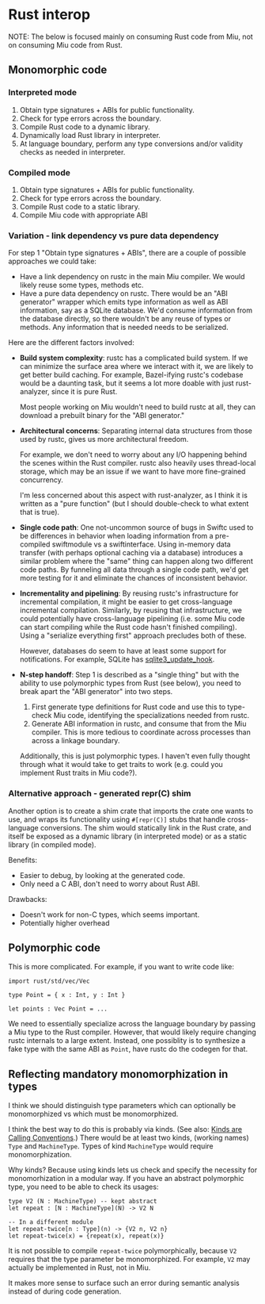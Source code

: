 # Rust interop

NOTE: The below is focused mainly on consuming Rust code from Miu,
not on consuming Miu code from Rust.

## Monomorphic code

### Interpreted mode

1. Obtain type signatures + ABIs for public functionality.
2. Check for type errors across the boundary.
3. Compile Rust code to a dynamic library.
4. Dynamically load Rust library in interpreter.
5. At language boundary, perform any type conversions and/or
   validity checks as needed in interpreter.

### Compiled mode

1. Obtain type signatures + ABIs for public functionality.
2. Check for type errors across the boundary.
3. Compile Rust code to a static library.
4. Compile Miu code with appropriate ABI

### Variation - link dependency vs pure data dependency

For step 1 "Obtain type signatures + ABIs",
there are a couple of possible approaches we could take:
- Have a link dependency on rustc in the main Miu compiler.
  We would likely reuse some types, methods etc.
- Have a pure data dependency on rustc. There would be
  an "ABI generator" wrapper which emits type information
  as well as ABI information, say as a SQLite database.
  We'd consume information from the database directly,
  so there wouldn't be any reuse of types or methods.
  Any information that is needed needs to be serialized.

Here are the different factors involved:
- **Build system complexity**: rustc has a complicated build system.
  If we can minimize the surface area where we interact with it,
  we are likely to get better build caching.
  For example, Bazel-ifying rustc's codebase would be a daunting
  task, but it seems a lot more doable with just rust-analyzer,
  since it is pure Rust.

  Most people working on Miu wouldn't need to build rustc at all,
  they can download a prebuilt binary for the "ABI generator."
- **Architectural concerns**: Separating internal data structures
  from those used by rustc, gives us more architectural freedom.

  For example, we don't need to worry about
  any I/O happening behind the scenes
  within the Rust compiler.
  rustc also heavily uses thread-local storage,
  which may be an issue
  if we want to have more fine-grained concurrency.

  I'm less concerned about this aspect with rust-analyzer,
  as I think it is written as a "pure function"
  (but I should double-check to what extent that is true).
- **Single code path**: One not-uncommon source of bugs in Swiftc
  used to be differences in behavior when loading information
  from a pre-compiled swiftmodule vs a swiftinterface.
  Using in-memory data transfer (with perhaps optional caching
  via a database) introduces a similar problem
  where the "same" thing can happen along two different code paths.
  By funneling all data through a single code path,
  we'd get more testing for it
  and eliminate the chances of inconsistent behavior.
- **Incrementality and pipelining**: By reusing rustc's
  infrastructure for incremental compilation,
  it might be easier to get cross-language incremental compilation.
  Similarly, by reusing that infrastructure,
  we could potentially have cross-language pipelining
  (i.e. some Miu code can start compiling
  while the Rust code hasn't finished compiling).
  Using a "serialize everything first" approach
  precludes both of these.

  However, databases do seem to have
  at least some support for notifications.
  For example, SQLite has [sqlite3_update_hook](https://www.sqlite.org/c3ref/update_hook.html).
- **N-step handoff**: Step 1 is described as a
  "single thing" but with the ability to use polymorphic
  types from Rust (see below), you need to break apart
  the "ABI generator" into two steps.
  1. First generate type definitions for Rust code
     and use this to type-check Miu code,
     identifying the specializations needed from rustc.
  2. Generate ABI information in rustc, and consume
     that from the Miu compiler.
  This is more tedious to coordinate across processes
  than across a linkage boundary.

  Additionally, this is just polymorphic types.
  I haven't even fully thought through what it would
  take to get traits to work (e.g. could you implement
  Rust traits in Miu code?).

### Alternative approach - generated repr(C) shim

Another option is to create a shim crate
that imports the crate one wants to use,
and wraps its functionality using `#[repr(C)]` stubs
that handle cross-language conversions.
The shim would statically link in the Rust crate,
and itself be exposed as a dynamic library (in interpreted mode)
or as a static library (in compiled mode).

Benefits:
- Easier to debug, by looking at the generated code.
- Only need a C ABI, don't need to worry about Rust ABI.

Drawbacks:
- Doesn't work for non-C types, which seems important.
- Potentially higher overhead

## Polymorphic code

This is more complicated.
For example, if you want to write code like:

```miu
import rust/std/vec/Vec

type Point = { x : Int, y : Int }

let points : Vec Point = ...
```

We need to essentially specialize across the language boundary
by passing a Miu type to the Rust compiler.
However, that would likely require changing rustc internals
to a large extent.
Instead, one possiblity is to synthesize a fake type
with the same ABI as `Point`,
have rustc do the codegen for that.

## Reflecting mandatory monomorphization in types

I think we should distinguish type parameters
which can optionally be monomorphized vs
which must be monomorphized.

I think the best way to do this is probably via kinds.
(See also: [Kinds are Calling Conventions](./Bibliography.md#kinds-are-calling-conventions).)
There would be at least two kinds, (working names)
`Type` and `MachineType`. Types of kind `MachineType`
would require monomorphization.

Why kinds? Because using kinds lets us check and specify
the necessity for monomorhization in a modular way.
If you have an abstract polymorphic type,
you need to be able to check its usages:

```miu
type V2 (N : MachineType) -- kept abstract
let repeat : [N : MachineType](N) -> V2 N

-- In a different module
let repeat-twice[n : Type](n) -> {V2 n, V2 n} 
let repeat-twice(x) = {repeat(x), repeat(x)}
```

It is not possible to compile `repeat-twice` polymorphically,
because `V2` requires that the type parameter be monomorphized.
For example, `V2` may actually be implemented in Rust, not in Miu.

It makes more sense to surface such an error during semantic analysis
instead of during code generation.
